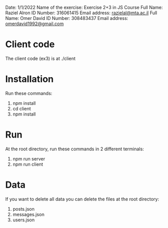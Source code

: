 Date: 1/1/2022
Name of the exercise: Exercise 2+3 in JS Course
Full Name: Raziel Alron
ID Number: 316061415
Email address: razielal@mta.ac.il
Full Name: Omer David
ID Number: 308483437
Email address: omerdavid1992@gmail.com

# Client code
The client code (ex3) is at ./client

# Installation
Run these commands:
1. npm install
2. cd client
3. npm install

# Run
At the root directory, run these commands in 2 different terminals:
1. npm run server
2. npm run client

# Data
If you want to delete all data you can delete the files at the root directory:
1. posts.json
2. messages.json
3. users.json